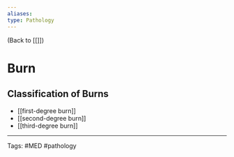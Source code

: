 ```yaml
---
aliases: 
type: Pathology
---
```


(Back to [[]])

# Burn

## Classification of Burns
- [[first-degree burn]]
- [[second-degree burn]]
- [[third-degree burn]]

---
Tags: #MED #pathology 